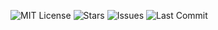 ![MIT License](https://img.shields.io/github/license/shahinur801/CyberSentinelAI)
![Stars](https://img.shields.io/github/stars/shahinur801/CyberSentinelAI?style=social)
![Issues](https://img.shields.io/github/issues/shahinur801/CyberSentinelAI)
![Last Commit](https://img.shields.io/github/last-commit/shahinur801/CyberSentinelAI)
